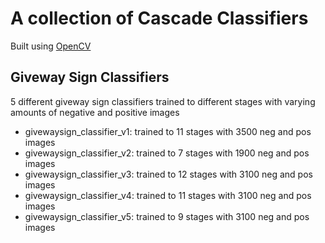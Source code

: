 # A collection of Cascade Classifiers
Built using [OpenCV](http://opencv.org/)

## Giveway Sign Classifiers
5 different giveway sign classifiers trained to different stages with varying amounts of negative and positive images

- givewaysign_classifier_v1: trained to 11 stages with 3500 neg and pos images
- givewaysign_classifier_v2: trained to 7 stages with 1900 neg and pos images
- givewaysign_classifier_v3: trained to 12 stages with 3100 neg and pos images
- givewaysign_classifier_v4: trained to 11 stages with 3100 neg and pos images
- givewaysign_classifier_v5: trained to 9 stages with 3100 neg and pos images
